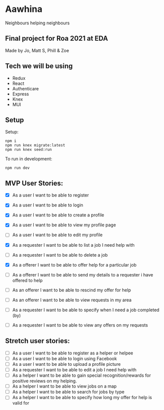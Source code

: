 # Aawhina
 Neighbours helping neighbours
 
## Final project for Roa 2021 at EDA

Made by Jo, Matt S, Phill & Zoe

## Tech we will be using

* Redux
* React
* Authenticare
* Express
* Knex
* MUI


## Setup

Setup:
```
npm i
npm run knex migrate:latest
npm run knex seed:run
``` 

To run in development:
```
npm run dev
```

## MVP User Stories:

- [X] As a user I want to be able to register 
- [X] As a user I want to be able to login
- [X] As a user I want to be able to create a profile
- [X] As a user I want to be able to view my profile page
- [ ] As a user I want to be able to edit my profile
- [X] As a requester I want to be able to list a job I need help with
- [ ] As a requester I want to be able to delete a job
- [X] As a offerer I want to be able to offer help for a particular job
- [ ] As a offerer I want to be able to send my details to a requester i have offered to help
- [ ] As an offerer I want to be able to rescind my offer for help
- [ ] As an offerer I want to be able to view requests in my area
- [ ] As a requester I want to be able to specify when I need a job completed (by)
- [ ] As a requester I want to be able to view any offers on my requests


## Stretch user stories:

- [ ] As a user I want to be able to register as a helper or helpee
- [ ] As a user I want to be able to login using Facebook
- [ ] As a user I want to be able to upload a profile picture
- [ ] As a requester I want to be able to edit a job I need help with
- [ ] As a helper I want to be able to gain special recognition/rewards for positive reviews on my helping.
- [ ] As a helper I want to be able to view jobs on a map
- [ ] As a helper I want to be able to search for jobs by type
- [ ] As a helper I want to be able to specify how long my offer for help is valid for
